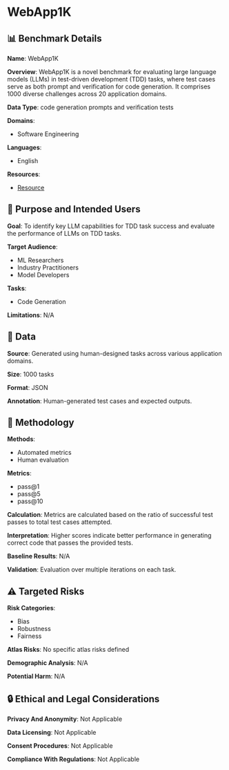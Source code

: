 # WebApp1K

## 📊 Benchmark Details

**Name**: WebApp1K

**Overview**: WebApp1K is a novel benchmark for evaluating large language models (LLMs) in test-driven development (TDD) tasks, where test cases serve as both prompt and verification for code generation. It comprises 1000 diverse challenges across 20 application domains.

**Data Type**: code generation prompts and verification tests

**Domains**:
- Software Engineering

**Languages**:
- English

**Resources**:
- [Resource](https://huggingface.co/spaces/onekq-ai/WebApp1K-models-leaderboard)

## 🎯 Purpose and Intended Users

**Goal**: To identify key LLM capabilities for TDD task success and evaluate the performance of LLMs on TDD tasks.

**Target Audience**:
- ML Researchers
- Industry Practitioners
- Model Developers

**Tasks**:
- Code Generation

**Limitations**: N/A

## 💾 Data

**Source**: Generated using human-designed tasks across various application domains.

**Size**: 1000 tasks

**Format**: JSON

**Annotation**: Human-generated test cases and expected outputs.

## 🔬 Methodology

**Methods**:
- Automated metrics
- Human evaluation

**Metrics**:
- pass@1
- pass@5
- pass@10

**Calculation**: Metrics are calculated based on the ratio of successful test passes to total test cases attempted.

**Interpretation**: Higher scores indicate better performance in generating correct code that passes the provided tests.

**Baseline Results**: N/A

**Validation**: Evaluation over multiple iterations on each task.

## ⚠️ Targeted Risks

**Risk Categories**:
- Bias
- Robustness
- Fairness

**Atlas Risks**:
No specific atlas risks defined

**Demographic Analysis**: N/A

**Potential Harm**: N/A

## 🔒 Ethical and Legal Considerations

**Privacy And Anonymity**: Not Applicable

**Data Licensing**: Not Applicable

**Consent Procedures**: Not Applicable

**Compliance With Regulations**: Not Applicable
